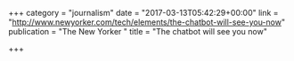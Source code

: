 +++
category = "journalism"
date = "2017-03-13T05:42:29+00:00"
link = "http://www.newyorker.com/tech/elements/the-chatbot-will-see-you-now"
publication = "The New Yorker "
title = "The chatbot will see you now"

+++

